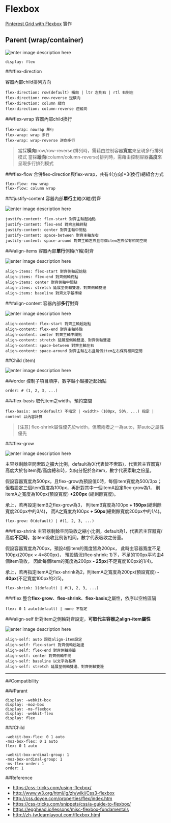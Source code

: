 # Flexbox

[Pinterest Grid with Flexbox](http://codepen.io/estherj-hsu/pen/bVXOMY) 實作

## Parent (wrap/container)

![enter image description here](https://cdn.css-tricks.com/wp-content/uploads/2014/05/flex-container.svg)

    display: flex

###flex-direction

容器內部child排列方向


    flex-direction: row(default) 橫向 | ltr 左到右 | rtl 右到左 
    flex-direction: row-reverse 逆橫向
    flex-direction: column 縱向
    flex-direction: column-reverse 逆縱向


###flex-wrap
容器內部child換行

    flex-wrap: nowrap 單行
    flex-wrap: wrap 多行
    flex-wrap: wrap-reverse 逆向多行

> 當採**橫向**(row/row-reverse)排列時，需藉由控制容器**寬度**來呈現多行排列模式
> 當採**縱向**(column/column-reverse)排列時，需藉由控制容器**高度**來呈現多行排列模式

###flex-flow
合併flex-direction與flex-wrap，共有4(方向)*3(換行)總組合方式

    flex-flow: row wrap
    flex-flow: column wrap

###justify-content
容器內部**單行**主軸(X軸)對齊

![enter image description here](https://cdn.css-tricks.com/wp-content/uploads/2013/04/justify-content.svg)

    justify-content: flex-start 對齊主軸起始點
    justify-content: flex-end 對齊主軸終點
    justify-content: center 對齊主軸中間點
    justify-content: space-between 對齊主軸左右
    justify-content: space-around 對齊主軸左右且每個item左右保有相同空間
 
###align-items
容器內部**單行**側軸(Y軸)對齊

![enter image description here](https://cdn.css-tricks.com/wp-content/uploads/2014/05/align-items.svg)

    align-items: flex-start 對齊側軸起始點
    align-items: flex-end 對齊側軸終點
    align-items: center 對齊側軸中間點
    align-items: stretch 延展至側軸雙邊、對齊側軸雙邊
    align-items: baseline 對齊文字基準線

###align-content
容器內部**多行**對齊

![enter image description here](https://cdn.css-tricks.com/wp-content/uploads/2013/04/align-content.svg)

    align-content: flex-start 對齊主軸起始點
    align-content: flex-end 對齊主軸終點
    align-content: center 對齊主軸中間點
    align-content: stretch 延展至側軸雙邊、對齊側軸雙邊
    align-content: space-between 對齊主軸左右
    align-content: space-around 對齊主軸左右且每個item左右保有相同空間

##Child (item)

![enter image description here](https://cdn.css-tricks.com/wp-content/uploads/2014/05/flex-items.svg)

###order
控制子項目順序，數字越小越接近起始點

    order: # (1, 2, 3, ...)

###flex-basis
取代item之width，預約空間

    flex-basis: auto(default) 不指定 | <width> (100px, 50%, ...) 指定 | content 以內容計算

> [注意]  flex-shrink屬性優先於width，但若兩者之一為auto，非auto之屬性優先

###flex-grow

![enter image description here](https://cdn.css-tricks.com/wp-content/uploads/2014/05/flex-grow.svg)

主容器剩餘空間索取之擴大比例，default為0(代表皆不索取)，代表若主容器寬/高度大於各item寬/高度總和時，如何分配於各item，數字代表索取之份量。

假設容器寬度為500px，且flex-grow為預設值0時，每個item寬度為500/3px；
但若設定三個item寬度為100px，再針對其中一個itemA設定flex-grow為1，
則itemA之寬度為100px(預設寬度) **+200px** (總剩餘寬度)。

承上，若再設定itemB之flex-grow為3，
則itemB寬度為100px **+ 150px**(總剩餘寬度200px中的3/4)，
而A之寬度為100px **+ 50px**(總剩餘寬度200px中的1/4)。

    flex-grow: 0(default) | #(1, 2, 3, ...)
 
###flex-shrink
主容器剩餘空間吸收之縮小比例，default為1，代表若主容器寬/高度**不足時**，各item吸收比例皆相同，數字代表吸收之份量。

假設容器寬度為700px，預設4個item的寬度皆為200px，
此時主容器寬度不足100px(200px × 4=800px)，
預設情況(flex-shrink: 1)下，不足的100px平均由4個item吸收，
因此每個item的寬度為200px **- 25px**(不足寬度100px的1/4)。

承上，若再指定itemA之flex-shrink為2，則itemA之寬度為200px(預設寬度) **- 40px**(不足寬度100px的2/5)。

    flex-shrink: 1(default) | #(1, 2, 3, ...)

###flex
整合**flex-grow**、**flex-shrink**、**flex-basis**之屬性，依序以空格區隔

    flex: 0 1 auto(default) | none 不指定

###align-self
針對item之側軸對齊設定，**可取代主容器之align-item屬性**

![enter image description here](https://cdn.css-tricks.com/wp-content/uploads/2014/05/align-items.svg)


    align-self: auto 跟從align-item設定
    align-self: flex-start 對齊側軸起始邊
    align-self: flex-end 對齊側軸終邊
    align-self: center 對齊側軸中間
    align-self: baseline 以文字為基準
    align-self: stretch 延展至側軸雙邊、對齊側軸雙邊


----------

##Compatibility

###Parant

    display: -webkit-box
    display: -moz-box
    display: -ms-flexbox
    display: -webkit-flex
    display: flex

###Child

    -webkit-box-flex: 0 1 auto
	-moz-box-flex: 0 1 auto
	flex: 0 1 auto

	-webkit-box-ordinal-group: 1
	-moz-box-ordinal-group: 1 
	-ms-flex-order: 1
	order: 1



##Reference
* https://css-tricks.com/using-flexbox/
* http://www.w3.org/html/ig/zh/wiki/Css3-flexbox
* http://css.doyoe.com/properties/flex/index.htm
* https://css-tricks.com/snippets/css/a-guide-to-flexbox/
* https://egghead.io/lessons/misc-flexbox-fundamentals
* http://zh-tw.learnlayout.com/flexbox.html